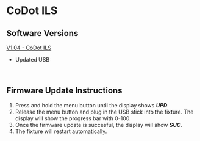 # CoDot ILS

## Software Versions

[V1.04 - CoDot ILS](https://github.com/Chauvet-DJ/CODOTILS/blob/1a89d4bd6eeb13e55e5d8458c531b43e01aaf666/Firmware/V1.04.zip)
- Updated USB

&nbsp;

## Firmware Update Instructions

1. Press and hold the menu button until the display shows ***UPD***.
2. Release the menu button and plug in the USB stick into the fixture. The display will show the progress bar with 0-100.
3. Once the firmware update is succesful, the display will show ***SUC***.
4. The fixture will restart automatically.

